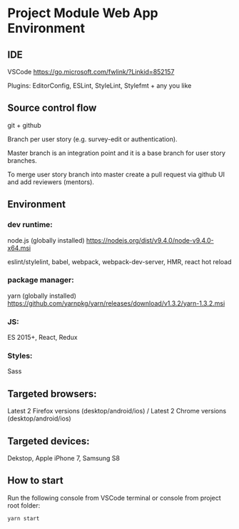# Project Module Web App Environment

## IDE
VSCode https://go.microsoft.com/fwlink/?Linkid=852157

Plugins: EditorConfig, ESLint, StyleLint, Stylefmt + any you like

## Source control flow

git + github

Branch per user story (e.g. survey-edit or authentication).

Master branch is an integration point and it is a base branch for user story branches.

To merge user story branch into master create a pull request via github UI and add reviewers (mentors).

## Environment

### dev runtime:
node.js (globally installed) https://nodejs.org/dist/v9.4.0/node-v9.4.0-x64.msi

eslint/stylelint, babel, webpack, webpack-dev-server, HMR, react hot reload

### package manager:
yarn (globally installed) https://github.com/yarnpkg/yarn/releases/download/v1.3.2/yarn-1.3.2.msi

### JS:
ES 2015+, React, Redux

### Styles:
Sass

## Targeted browsers:

Latest 2 Firefox versions (desktop/android/ios) / Latest 2 Chrome versions (desktop/android/ios)

## Targeted devices:

Dekstop, Apple iPhone 7, Samsung S8

## How to start

Run the following console from VSCode terminal or console from project root folder:

`yarn start`
